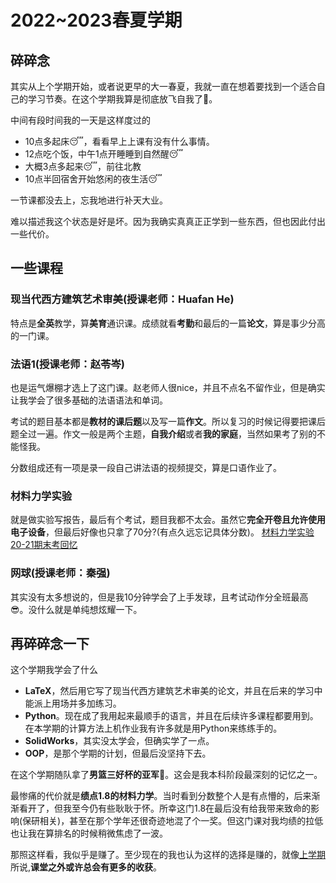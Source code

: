 # 2022~2023春夏学期

## 碎碎念

其实从上个学期开始，或者说更早的大一春夏，我就一直在想着要找到一个适合自己的学习节奏。在这个学期我算是彻底放飞自我了👻。

中间有段时间我的一天是这样度过的

- 10点多起床😴，看看早上上课有没有什么事情。
- 12点吃个饭，中午1点开睡睡到自然醒😴
- 大概3点多起来😴，前往北教
- 10点半回宿舍开始悠闲的夜生活😴

一节课都没去上，忘我地进行补天大业。

难以描述我这个状态是好是坏。因为我确实真真正正学到一些东西，但也因此付出一些代价。

## 一些课程

### 现当代西方建筑艺术审美(授课老师：Huafan He)

特点是**全英**教学，算**美育**通识课。成绩就看**考勤**和最后的一篇**论文**，算是事少分高的一门课。

### 法语1(授课老师：赵苓岑)

也是运气爆棚才选上了这门课。赵老师人很nice，并且不点名不留作业，但是确实让我学会了很多基础的法语语法和单词。

考试的题目基本都是**教材的课后题**以及写一篇**作文**。所以复习的时候记得要把课后题全过一遍。作文一般是两个主题，**自我介绍**或者**我的家庭**，当然如果考了别的不能怪我。

分数组成还有一项是录一段自己讲法语的视频提交，算是口语作业了。

### 材料力学实验

就是做实验写报告，最后有个考试，题目我都不太会。虽然它**完全开卷且允许使用电子设备**，但最后好像也只拿了70分?(有点久远忘记具体分数)。
[材料力学实验20-21期末考回忆](https://www.cc98.org/topic/5357225)

### 网球(授课老师：秦强)

其实没有太多想说的，但是我10分钟学会了上手发球，且考试动作分全班最高😎。没什么就是单纯想炫耀一下。

## 再碎碎念一下

这个学期我学会了什么

- **LaTeX**，然后用它写了现当代西方建筑艺术审美的论文，并且在后来的学习中能派上用场并多加练习。
- **Python**。现在成了我用起来最顺手的语言，并且在后续许多课程都要用到。在本学期的计算方法上机作业我有许多就是用Python来练练手的。
- **SolidWorks**，其实没太学会，但确实学了一点。
- **OOP**，是那个学期的计划，但最后没坚持下去。

在这个学期随队拿了**男篮三好杯的亚军**🥈。这会是我本科阶段最深刻的记忆之一。

最惨痛的代价就是**绩点1.8的材料力学**。当时看到分数整个人是有点懵的，后来渐渐看开了，但我至今仍有些耿耿于怀。所幸这门1.8在最后没有给我带来致命的影响(保研相关)，甚至在那个学年还很奇迹地混了个一奖。但这门课对我均绩的拉低也让我在算排名的时候稍微焦虑了一波。

那照这样看，我似乎是赚了。至少现在的我也认为这样的选择是赚的，就像[上学期](../2022~2023秋冬/readme.md)所说,**课堂之外或许总会有更多的收获**。
